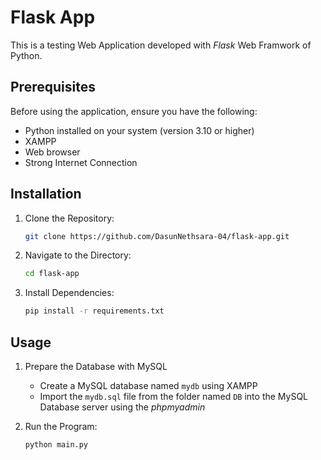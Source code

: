 # Flask App
This is a testing Web Application developed with *Flask* Web Framwork of Python.

## Prerequisites
Before using the application, ensure you have the following:
* Python installed on your system (version 3.10 or higher)
* XAMPP
* Web browser
* Strong Internet Connection


## Installation
1. Clone the Repository:
   ```bash
   git clone https://github.com/DasunNethsara-04/flask-app.git
   ```
2. Navigate to the Directory:
   ```bash
   cd flask-app
   ```
3. Install Dependencies:
   ```bash
   pip install -r requirements.txt
   ```

## Usage
1. Prepare the Database with MySQL
   - Create a MySQL database named `mydb` using XAMPP
   - Import the `mydb.sql` file from the folder named `DB` into the MySQL Database server using the *phpmyadmin*

3. Run the Program:
   ```bash
   python main.py
   ```
